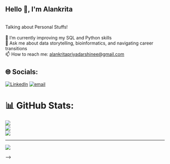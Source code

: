 ## Hello 👋, I'm Alankrita
<br>Talking about Personal Stuffs!<br><br>🔭 I’m currently improving my SQL and Python skills<br>💬 Ask me about data storytelling, bioinformatics, and navigating career transitions<br>📫 How to reach me: alankritapriyadarshinee@gmail.com


## 🌐 Socials:
[![LinkedIn](https://img.shields.io/badge/LinkedIn-%230077B5.svg?logo=linkedin&logoColor=white)](https://linkedin.com/in/alankrita-priyadarshinee) [![email](https://img.shields.io/badge/Email-D14836?logo=gmail&logoColor=white)](mailto:alankritapriyadarshinee@gmail.com) 
# 📊 GitHub Stats:
![](https://github-readme-stats.vercel.app/api?username=alankritaaaa&theme=dark&hide_border=false&include_all_commits=false&count_private=false)<br/>
![](https://nirzak-streak-stats.vercel.app/?user=alankritaaaa&theme=dark&hide_border=false)<br/>
![](https://github-readme-stats.vercel.app/api/top-langs/?username=alankritaaaa&theme=dark&hide_border=false&include_all_commits=false&count_private=false&layout=compact)

---
[![](https://visitcount.itsvg.in/api?id=alankritaaaa&icon=0&color=0)](https://visitcount.itsvg.in)

<!-- Proudly created with GPRM ( https://gprm.itsvg.in ) -->
-->
